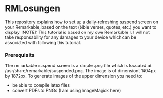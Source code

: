 # RMLosungen
This repository explains how to set up a daily-refreshing suspend screen on your Remarkable, based on the text (bible verses, quotes, etc.) you want to display. 
!NOTE!: This tutorial is based on my own Remarkable I. I will not take responsability for any damages to your device which can be associated with following this tutorial.

### Prerequisits
The remarkable suspend screen is a simple .png file which is loccated at /usr/share/remarkable/suspended.png. The image is of dimensiont 1404px by 1872px. To generate images of the upper dimension you need to:

- be able to compile latex files
- convert PDFs to PNGs (I am using ImageMagick here)

###
